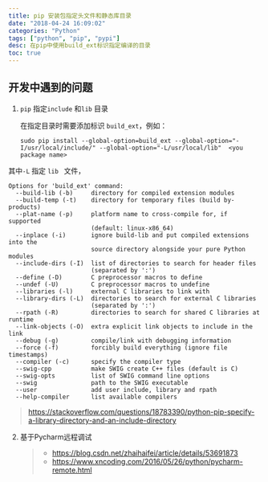 ```yaml
---
title: pip 安装包指定头文件和静态库目录
date: "2018-04-24 16:09:02"
categories: "Python"
tags: ["python", "pip", "pypi"]
desc: 在pip中使用build_ext标识指定编译的目录
toc: true
---
```


## 开发中遇到的问题

1. `pip` 指定`include` 和`lib` 目录

   在指定目录时需要添加标识 `build_ext`，例如：

   `sudo pip install --global-option=build_ext --global-option="-I/usr/local/include/" --global-option="-L/usr/local/lib"  <you package name>`

 <!-- more -->  
 
   其中`-L` 指定 `lib ` 文件，

   ```
   Options for 'build_ext' command:
     --build-lib (-b)     directory for compiled extension modules
     --build-temp (-t)    directory for temporary files (build by-products)
     --plat-name (-p)     platform name to cross-compile for, if supported
                          (default: linux-x86_64)
     --inplace (-i)       ignore build-lib and put compiled extensions into the
                          source directory alongside your pure Python modules
     --include-dirs (-I)  list of directories to search for header files
                          (separated by ':')
     --define (-D)        C preprocessor macros to define
     --undef (-U)         C preprocessor macros to undefine
     --libraries (-l)     external C libraries to link with
     --library-dirs (-L)  directories to search for external C libraries
                          (separated by ':')
     --rpath (-R)         directories to search for shared C libraries at runtime
     --link-objects (-O)  extra explicit link objects to include in the link
     --debug (-g)         compile/link with debugging information
     --force (-f)         forcibly build everything (ignore file timestamps)
     --compiler (-c)      specify the compiler type
     --swig-cpp           make SWIG create C++ files (default is C)
     --swig-opts          list of SWIG command line options
     --swig               path to the SWIG executable
     --user               add user include, library and rpath
     --help-compiler      list available compilers
   ```

   > https://stackoverflow.com/questions/18783390/python-pip-specify-a-library-directory-and-an-include-directory

2. 基于Pycharm远程调试

   > * https://blog.csdn.net/zhaihaifei/article/details/53691873
   > * https://www.xncoding.com/2016/05/26/python/pycharm-remote.html

   ​